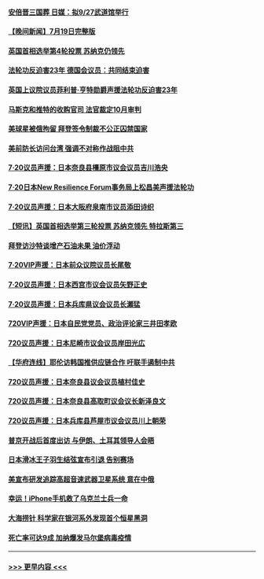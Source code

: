 #### [安倍晋三国葬 日媒：拟9/27武道馆举行](../pages/prog202/a103483133.md?t=07201151) 
#### [【晚间新闻】7月19日完整版](../pages/prog202/a103483058.md?t=07201151) 
#### [英国首相选举第4轮投票 苏纳克仍领先](../pages/prog202/a103482948.md?t=07201151) 
#### [法轮功反迫害23年 德国会议员：共同结束迫害](../pages/prog202/a103482896.md?t=07201151) 
#### [英国上议院议员菲利普‧亨特勋爵声援法轮功反迫害23年](../pages/prog202/a103482857.md?t=07201151) 
#### [马斯克和推特的收购官司 法官裁定10月审判](../pages/prog202/a103482826.md?t=07201151) 
#### [美球星被俄拘留 拜登签令制裁不公正囚禁国家](../pages/prog202/a103482594.md?t=07201151) 
#### [美前防长访问台湾 强调不对称作战阻中共](../pages/prog202/a103482753.md?t=07201151) 
#### [7·20议员声援：日本奈良县橿原市议会议员吉川浩央](../pages/prog202/a103482732.md?t=07201151) 
#### [7·20日本New Resilience Forum事务局上松昌美声援法轮功](../pages/prog202/a103482718.md?t=07201151) 
#### [7·20议员声援：日本大阪府泉南市议员添田诗织](../pages/prog202/a103482737.md?t=07201151) 
#### [【短讯】英国首相选举第三轮投票 苏纳克领先 特拉斯第三](../pages/prog202/a103482741.md?t=07201151) 
#### [拜登访沙特谈增产石油未果 油价浮动](../pages/prog202/a103482751.md?t=07201151) 
#### [7·20VIP声援：日本前众议院议员长尾敬](../pages/prog202/a103482716.md?t=07201151) 
#### [7·20议员声援：日本西宫市议会议员矢野正史](../pages/prog202/a103482720.md?t=07201151) 
#### [7·20议员声援：日本兵库県议会议员长瀬猛](../pages/prog202/a103482714.md?t=07201151) 
#### [720VIP声援：日本自民党党员、政治评论家三井田孝欧](../pages/prog202/a103482711.md?t=07201151) 
#### [720议员声援：日本尼崎市议会议员岸田光広](../pages/prog202/a103482705.md?t=07201151) 
#### [【华府连线】耶伦访韩国推供应链合作 吁联手遏制中共](../pages/prog202/a103482691.md?t=07201151) 
#### [720议员声援：日本奈良县议会议员植村佳史](../pages/prog202/a103482677.md?t=07201151) 
#### [720议员声援：日本奈良县高取町议会议长新泽良文](../pages/prog202/a103482679.md?t=07201151) 
#### [720议员声援：日本兵库县芦屋市议会议员川上朝荣](../pages/prog202/a103482675.md?t=07201151) 
#### [普京开战后首度出访 与伊朗、土耳其领导人会晤](../pages/prog202/a103482555.md?t=07201151) 
#### [日本滑冰王子羽生结弦宣布引退 告别赛场](../pages/prog202/a103482544.md?t=07201151) 
#### [美宣布研发追踪高超音速武器卫星系统 意在中俄](../pages/prog202/a103482532.md?t=07201151) 
#### [幸运！iPhone手机救了乌克兰士兵一命](../pages/prog202/a103482430.md?t=07201151) 
#### [大海捞针 科学家在银河系外发现首个恒星黑洞](../pages/prog202/a103482433.md?t=07201151) 
#### [死亡率可达9成 加纳爆发马尔堡病毒疫情](../pages/prog202/a103482439.md?t=07201151) 

----
#### [ >>> 更早内容 <<< ](../indexes/prog202-earlier.md)
